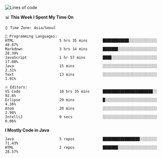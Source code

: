 <!--START_SECTION:waka-->
![Lines of code](https://img.shields.io/badge/From%20Hello%20World%20I%27ve%20Written-248862%20lines%20of%20code-blue)

📊 **This Week I Spent My Time On** 

```text
⌚︎ Time Zone: Asia/Seoul

💬 Programming Languages: 
HTML                     5 hrs 35 mins       ████████████░░░░░░░░░░░░░   48.87% 
Markdown                 3 hrs 14 mins       ███████░░░░░░░░░░░░░░░░░░   28.39% 
JavaScript               1 hr 57 mins        ████░░░░░░░░░░░░░░░░░░░░░   17.08% 
Java                     15 mins             ░░░░░░░░░░░░░░░░░░░░░░░░░   2.31% 
Text                     13 mins             ░░░░░░░░░░░░░░░░░░░░░░░░░   1.91%

🔥 Editors: 
VS Code                  10 hrs 35 mins      ███████████████████████░░   92.6% 
Eclipse                  29 mins             █░░░░░░░░░░░░░░░░░░░░░░░░   4.36% 
Atom                     20 mins             ░░░░░░░░░░░░░░░░░░░░░░░░░   2.98% 
IntelliJ                 0 secs              ░░░░░░░░░░░░░░░░░░░░░░░░░   0.06%

```

**I Mostly Code in Java** 

```text
Java                     5 repos             █████████████████░░░░░░░░   71.43% 
HTML                     2 repos             ███████░░░░░░░░░░░░░░░░░░   28.57%

```



<!--END_SECTION:waka-->
<!--
**cgkim449/cgkim449** is a ✨ _special_ ✨ repository because its `README.md` (this file) appears on your GitHub profile.

Here are some ideas to get you started:

- 🔭 I’m currently working on ...
- 🌱 I’m currently learning ...
- 👯 I’m looking to collaborate on ...
- 🤔 I’m looking for help with ...
- 💬 Ask me about ...
- 📫 How to reach me: ...
- 😄 Pronouns: ...
- ⚡ Fun fact: ...
-->
